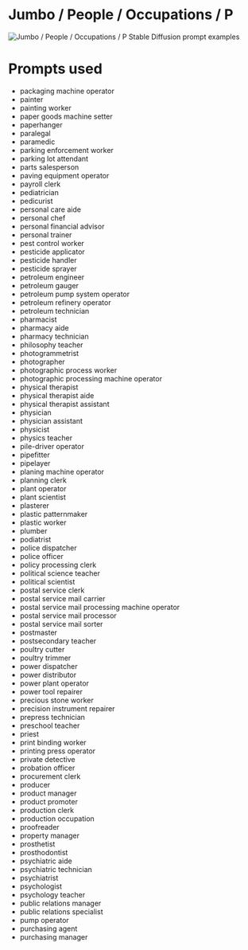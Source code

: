 # Jumbo / People / Occupations / P

![Jumbo / People / Occupations / P Stable Diffusion prompt examples](montage.png 'Jumbo / People / Occupations / P Stable Diffusion prompt examples')

# Prompts used
- packaging machine operator
- painter
- painting worker
- paper goods machine setter
- paperhanger
- paralegal
- paramedic
- parking enforcement worker
- parking lot attendant
- parts salesperson
- paving equipment operator
- payroll clerk
- pediatrician
- pedicurist
- personal care aide
- personal chef
- personal financial advisor
- personal trainer
- pest control worker
- pesticide applicator
- pesticide handler
- pesticide sprayer
- petroleum engineer
- petroleum gauger
- petroleum pump system operator
- petroleum refinery operator
- petroleum technician
- pharmacist
- pharmacy aide
- pharmacy technician
- philosophy teacher
- photogrammetrist
- photographer
- photographic process worker
- photographic processing machine operator
- physical therapist
- physical therapist aide
- physical therapist assistant
- physician
- physician assistant
- physicist
- physics teacher
- pile-driver operator
- pipefitter
- pipelayer
- planing machine operator
- planning clerk
- plant operator
- plant scientist
- plasterer
- plastic patternmaker
- plastic worker
- plumber
- podiatrist
- police dispatcher
- police officer
- policy processing clerk
- political science teacher
- political scientist
- postal service clerk
- postal service mail carrier
- postal service mail processing machine operator
- postal service mail processor
- postal service mail sorter
- postmaster
- postsecondary teacher
- poultry cutter
- poultry trimmer
- power dispatcher
- power distributor
- power plant operator
- power tool repairer
- precious stone worker
- precision instrument repairer
- prepress technician
- preschool teacher
- priest
- print binding worker
- printing press operator
- private detective
- probation officer
- procurement clerk
- producer
- product manager
- product promoter
- production clerk
- production occupation
- proofreader
- property manager
- prosthetist
- prosthodontist
- psychiatric aide
- psychiatric technician
- psychiatrist
- psychologist
- psychology teacher
- public relations manager
- public relations specialist
- pump operator
- purchasing agent
- purchasing manager


